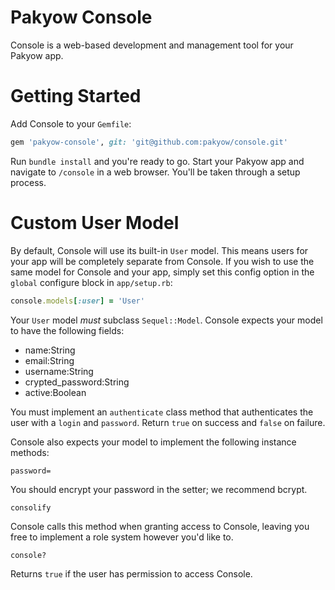 # Pakyow Console

Console is a web-based development and management tool for your Pakyow app.

# Getting Started

Add Console to your `Gemfile`:

```ruby
gem 'pakyow-console', git: 'git@github.com:pakyow/console.git'
```

Run `bundle install` and you're ready to go. Start your Pakyow app and navigate
to `/console` in a web browser. You'll be taken through a setup process.

# Custom User Model

By default, Console will use its built-in `User` model. This means users for
your app will be completely separate from Console. If you wish to use the same
model for Console and your app, simply set this config option in the `global`
configure block in `app/setup.rb`:

```ruby
console.models[:user] = 'User'
```

Your `User` model *must* subclass `Sequel::Model`. Console expects your model to
have the following fields:

- name:String
- email:String
- username:String
- crypted_password:String
- active:Boolean

You must implement an `authenticate` class method that authenticates the user
with a `login` and `password`. Return `true` on success and `false` on failure.

Console also expects your model to implement the following instance methods:

`password=`

You should encrypt your password in the setter; we recommend bcrypt.

`consolify`

Console calls this method when granting access to Console, leaving you free to
implement a role system however you'd like to.

`console?`

Returns `true` if the user has permission to access Console.
